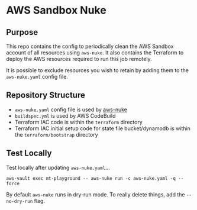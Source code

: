 # AWS Sandbox Nuke

## Purpose

This repo contains the config to periodically clean the AWS Sandbox account of all
resources using `aws-nuke`. It also contains the Terraform to deploy the AWS resources
required to run this job remotely.

It is possible to exclude resources you wish to retain by adding them to the `aws-nuke.yaml` config file.

## Repository Structure
- `aws-nuke.yaml` config file is used by [aws-nuke](https://github.com/rebuy-de/aws-nuke#readme)
- `buildspec.yml` is used by AWS CodeBuild
- Terraform IAC code is within the `terraform` directory
- Terraform IAC initial setup code for state file bucket/dynamodb is within the `terraform/bootstrap` directory

## Test Locally

Test locally after updating `aws-nuke.yaml`...

```shell
aws-vault exec mt-playground -- aws-nuke run -c aws-nuke.yaml -q --force
```

By default `aws-nuke` runs in dry-run mode. To really delete things, add the `--no-dry-run` flag.
